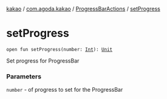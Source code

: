 [kakao](../../index.md) / [com.agoda.kakao](../index.md) / [ProgressBarActions](index.md) / [setProgress](./set-progress.md)

# setProgress

`open fun setProgress(number: `[`Int`](https://kotlinlang.org/api/latest/jvm/stdlib/kotlin/-int/index.html)`): `[`Unit`](https://kotlinlang.org/api/latest/jvm/stdlib/kotlin/-unit/index.html)

Set progress for ProgressBar

### Parameters

`number` - of progress to set for the ProgressBar